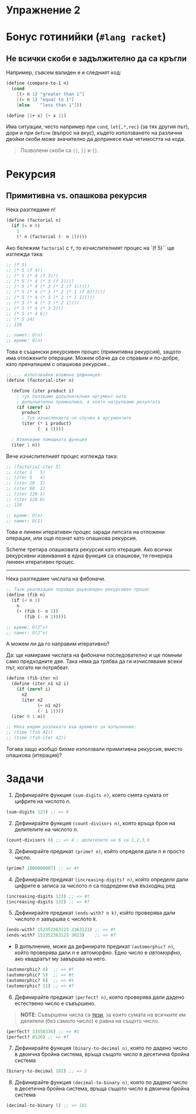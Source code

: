# Упражнение 2

# Бонус готинийки (`#lang racket`)

## Не всички скоби е задължително да са кръгли
Например, съвсем валиден е и следният код:

```scheme
(define (compare-to-1 n)
  (cond
    [(> n 1) "greater than 1"]
    [(= n 1) "equal to 1"]
    [else    "less than 1"]))

(define [1+ x] {+ x 1})
```

Има ситуации, често например при `cond`, `let{,*,rec}` (за тях другия път), дори и при `define` (въпрос на вкус), където използването на различни двойки скоби може значително да допринесе към четимостта на кода.

> Позволени скоби са `()`, `[]` и `{}`.

# Рекурсия

## Примитивна vs. опашкова рекурсия

Нека разгледаме $n!$

```scheme
(define (factorial n)
  (if (= n 0)
    1
    (* n (factorial (- n 1)))))
```

Aко бележим `factorial` с `f`, то изчислителният процес на `(f 5)`` ще изглежда така:

```scheme
;; (f 5)
;; (* 5 (f 4))
;; (* 5 (* 4 (f 3)))
;; (* 5 (* 4 (* 3 (f 2))))
;; (* 5 (* 4 (* 3 (* 2 (f 1)))))
;; (* 5 (* 4 (* 3 (* 2 (* 1 (f 0))))))
;; (* 5 (* 4 (* 3 (* 2 (* 1 1)))))
;; (* 5 (* 4 (* 3 (* 2 1))))
;; (* 5 (* 4 (* 3 2)))
;; (* 5 (* 4 6))
;; (* 5 24)
;; 120

;; памет: O(n)
;; време: О(n)
```

Това е същински рекурсивен процес (примитивна рекурсия), защото има отложените операции. Можем обаче да се справим и по-добре, като пренапишем с опашкова рекурсия...


```scheme
;; ... използвайки вложена дефиниция:
(define (factorial-iter n)

  (define (iter product i)
    ; тук ползваме допълнителния аргумент като
    ; допълнителна променлива, в която натрупваме резултата
    (if (zero? i)
      product
      ; Тук изчислението се случва в аргументите
      (iter (* i product)
            (- i 1))))

  ; Извикваме помощната функция
  (iter 1 n))
```

Вече изчислителният процес изглежда така:

```scheme
;; (factorial-iter 5)
;; (iter 1   5)
;; (iter 5   4)
;; (iter 20  3)
;; (iter 60  2)
;; (iter 120 1)
;; (iter 120 0)
;; 120

;; време: O(n)
;; памет: O(1)
```

Това е линеен итеративен процес заради липсата на отложени операции, или още познат като опашкова рекурсия.

Scheme третира опашковата рекурсия като итерация. Ако всички рекурсивни извиквания в една функция са опашкови, тя генерира линеен итеративен процес.

---

Нека разгледаме числата на фибоначи.

```scheme
;; Тази реализация поражда дървовиден рекурсивен процес
(define (fib n)
  (if (< n 2)
    n
    (+ (fib (- n 1))
       (fib (- n 2)))))

;; време: O(2^n)
;; памет: O(2^n)
```

А можем ли да го направим итеративно?

Да: ще намираме числата на фибоначи последователно и ще помним само предходните две. Така няма да трябва да ги изчисляваме всеки път, когато ни потрябват.

```scheme
(define (fib-iter n)
  (define (iter n1 n2 i)
    (if (zero? i)
      n2
      (iter n2
            (+ n1 n2)
            (- i 1))))
  (iter 0 1 n))

;; Нека видим разликата във времето за изпълнение:
;; (time (fib 42))
;; (time (fib-iter 42))
```

Тогава защо изобщо бихме използвали примитивна рекурсия, вместо опашкова (итерация)?

# Задачи

1. Дефинирайте функция `(sum-digits n)`, която смята сумата от цифрите на числото $n$.

```scheme
(sum-digits 123) ;; => 6
```

2. Дефинирайте функция `(count-divisors n)`, която връща броя на делителите на числото $n$.

```scheme
(count-divisors 6) ;; => 4 ; делителите на 6 са 1,2,3,6
```

3. Дефинирайте предикат `(prime? n)`, който определя дали $n$ е просто число.

```scheme
(prime? 1000000007) ;; => #t
```

4. Дефинирайте предикат `(increasing-digits? n)`, който определя дали цифрите в записа за числото $n$ са подредени във възходящ ред

```scheme
(increasing-digits 123) ;; => #t
(increasing-digits 132) ;; => #f
```

5. Дефинирайте предикат `(ends-with? n k)`, който проверява дали числото $n$ завършва с числото $k$.

```scheme
(ends-with? 152352363123 2363123) ;; => #t
(ends-with? 152352363123 3023)    ;; => #f
```

  - В допълнение, може да дефинирате предикат `(automorphic? n)`, който проверява дали $n$ е автоморфно. Едно число е _автоморфно_, ако квадратът му завършва на него.

```scheme
(automorphic? 4)  ;; => #f
(automorphic? 5)  ;; => #t
(automorphic? 6)  ;; => #t
(automorphic? 11) ;; => #f
```

6. Дефинирайте предикат `(perfect? n)`, която проверява дали дадено естествено число е съвършено.

> **NOTE**: Съвършени числа са [тези](https://oeis.org/A000396), за които сумата на всичките им делители (без самото число) е равна на същото число.

```scheme
(perfect? 33550336) ;; => #t
(perfect? 8126) ;; => #f
```

7. Дефинирайте функция `(binary-to-decimal n)`, която по дадено число в двоична бройна система, връща същото число в десетична бройна система

```scheme
(binary-to-decimal 101) ;; => 5
```

8. Дефинирайте функция `(decimal-to-binary n)`, която по дадено число в десетична бройна система, връща същото число в двоична бройна система

```scheme
(decimal-to-binary 5) ;; => 101
```
